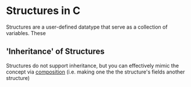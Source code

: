 # Structures in C
Structures are a user-defined datatype that serve as a collection of variables. These 


## 'Inheritance' of Structures
Structures do not support inheritance, but you can effectively mimic the concept via [composition](https://www.codementor.io/@arpitbhayani/powering-inheritance-in-c-using-structure-composition-176sygr724) (i.e. making one the the structure's fields another structure)
